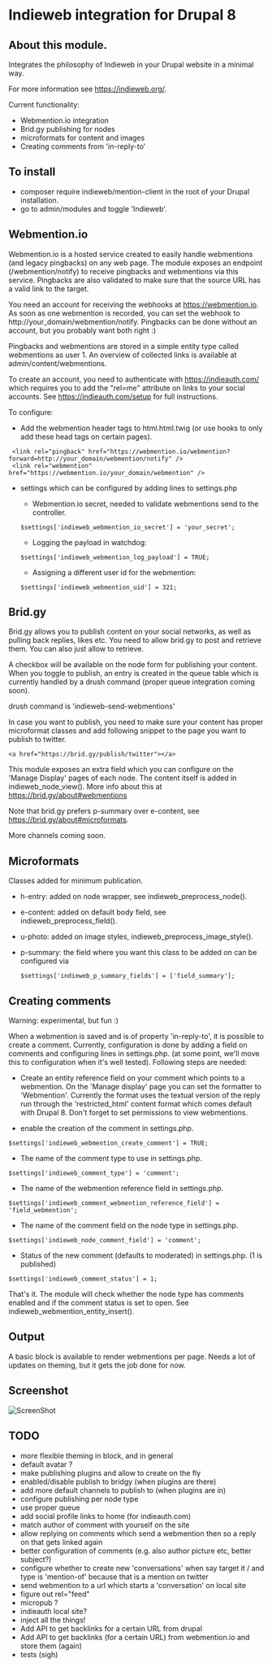 # Indieweb integration for Drupal 8

## About this module.

Integrates the philosophy of Indieweb in your Drupal website in a minimal way.

For more information see https://indieweb.org/.

Current functionality:

- Webmention.io integration
- Brid.gy publishing for nodes
- microformats for content and images
- Creating comments from 'in-reply-to'

## To install

- composer require indieweb/mention-client in the root of your Drupal installation.
- go to admin/modules and toggle 'Indieweb'.

## Webmention.io

Webmention.io is a hosted service created to easily handle webmentions (and legacy pingbacks) on any web page. The
module exposes an endpoint (/webmention/notify) to receive pingbacks and webmentions via this service. Pingbacks are
also validated to make sure that the source URL has a valid link to the target.

You need an account for receiving the webhooks at https://webmention.io. As soon as one webmention is recorded, you can
set the webhook to http://your_domain/webmention/notify. Pingbacks can be done without an account, but you probably want
both right :)

Pingbacks and webmentions are stored in a simple entity type called webmentions as user 1. An overview of collected
links is available at admin/content/webmentions.

To create an account, you need to authenticate with https://indieauth.com/ which requires you to add the "rel=me"
attribute on links to your social accounts. See https://indieauth.com/setup for full instructions.

To configure:

- Add the webmention header tags to html.html.twig (or use hooks to only add these head tags on certain pages).

 ```
  <link rel="pingback" href="https://webmention.io/webmention?forward=http://your_domain/webmention/notify" />
  <link rel="webmention" href="https://webmention.io/your_domain/webmention" />
  ```

- settings which can be configured by adding lines to settings.php

  - Webmention.io secret, needed to validate webmentions send to the controller.

  ```
  $settings['indieweb_webmention_io_secret'] = 'your_secret';
  ```

  - Logging the payload in watchdog:

  ```
  $settings['indieweb_webmention_log_payload'] = TRUE;
  ```

  - Assigning a different user id for the webmention:

  ```
  $settings['indieweb_webmention_uid'] = 321;
  ```

## Brid.gy

Brid.gy allows you to publish content on your social networks, as well as pulling back replies, likes etc. You need to
allow brid.gy to post and retrieve them. You can also just allow to retrieve.

A checkbox will be available on the node form for publishing your content. When you toggle to publish, an entry is
created in the queue table which is currently handled by a drush command (proper queue integration coming soon).

drush command is 'indieweb-send-webmentions'

In case you want to publish, you need to make sure your content has proper microformat classes and add following snippet
to the page you want to publish to twitter.

  ```
  <a href="https://brid.gy/publish/twitter"></a>
  ```

This module exposes an extra field which you can configure on the 'Manage Display' pages of each node. The content
itself is added in indieweb_node_view(). More info about this at https://brid.gy/about#webmentions

Note that brid.gy prefers p-summary over e-content, see https://brid.gy/about#microformats.

More channels coming soon.

## Microformats

Classes added for minimum publication.

- h-entry: added on node wrapper, see indieweb_preprocess_node().
- e-content: added on default body field, see indieweb_preprocess_field().
- u-photo: added on image styles, indieweb_preprocess_image_style().
- p-summary: the field where you want this class to be added on can be configured via

  ```
  $settings['indieweb_p_summary_fields'] = ['field_summary'];
  ```

## Creating comments

Warning: experimental, but fun :)

When a webmention is saved and is of property 'in-reply-to', it is possible to create a comment. Currently,
configuration is done by adding a field on comments and configuring lines in settings.php. (at some point, we'll move
this to configuration when it's well tested). Following steps are needed:

  - Create an entity reference field on your comment which points to a webmention. On the 'Manage display' page you can
  set the formatter to 'Webmention'. Currently the format uses the textual version of the reply run through the
  'restricted_html' content format which comes default with Drupal 8. Don't forget to set permissions to view
  webmentions.

  - enable the creation of the comment in settings.php.

  ```
  $settings['indieweb_webmention_create_comment'] = TRUE;
  ```

  - The name of the comment type to use in settings.php.

  ```
  $settings['indieweb_comment_type'] = 'comment';
  ```

  - The name of the webmention reference field in settings.php.

  ```
  $settings['indieweb_comment_webmention_reference_field'] = 'field_webmention';
  ```

  - The name of the comment field on the node type in settings.php.

  ```
  $settings['indieweb_node_comment_field'] = 'comment';
  ```

  - Status of the new comment (defaults to moderated) in settings.php. (1 is published)

  ```
  $settings['indieweb_comment_status'] = 1;
  ```

That's it. The module will check whether the node type has comments enabled and if the comment status is set to open.
See indieweb_webmention_entity_insert().

## Output

A basic block is available to render webmentions per page.
Needs a lot of updates on theming, but it gets the job done for now.

## Screenshot

![ScreenShot](https://realize.be/sites/default/files/2018-03/webmention-basic.png)

## TODO

  - more flexible theming in block, and in general
  - default avatar ?
  - make publishing plugins and allow to create on the fly
  - enabled/disable publish to bridgy (when plugins are there)
  - add more default channels to publish to (when plugins are in)
  - configure publishing per node type
  - use proper queue
  - add social profile links to home (for indieauth.com)
  - match author of comment with yourself on the site
  - allow replying on comments which send a webmention then so a reply on that gets linked again
  - better configuration of comments (e.g. also author picture etc, better subject?)
  - configure whether to create new 'conversations' when say target it / and type is 'mention-of' because that is
    a mention on twitter
  - send webmention to a url which starts a 'conversation' on local site
  - figure out rel="feed"
  - micropub ?
  - indieauth local site?
  - inject all the things!
  - Add API to get backlinks for a certain URL from drupal
  - Add API to get backlinks (for a certain URL) from webmention.io and store them (again)
  - tests (sigh)
